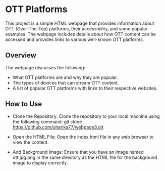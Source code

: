 # OTT Platforms

This project is a simple HTML webpage that provides information about OTT (Over-The-Top) platforms, their accessibility, and some popular examples. The webpage includes details about how OTT content can be accessed and provides links to various well-known OTT platforms.

## Overview

The webpage discusses the following:

- What OTT platforms are and why they are popular.
- The types of devices that can stream OTT content.
- A list of popular OTT platforms with links to their respective websites.

## How to Use

- Clone the Repository: Clone the repository to your local machine using the following command:
git clone https://github.com/uharika77/webpage3.git

- Open the HTML File: Open the index.html file in any web browser to view the content.

- Add Background Image: Ensure that you have an image named ott.jpg.png in the same directory as the HTML file for the background image to display correctly.
